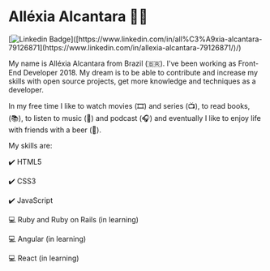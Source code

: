# Alléxia Alcantara :woman_technologist:

[![Linkedin Badge](https://img.shields.io/badge/-LinkedIn-blue?style=flat-square&logo=Linkedin&logoColor=white&link=https://[www.linkedin.com/in/all%C3%A9xia-alcantara-79126871](https://www.linkedin.com/in/allexia-alcantara-79126871/)/)]([https://www.linkedin.com/in/all%C3%A9xia-alcantara-79126871](https://www.linkedin.com/in/allexia-alcantara-79126871/)/)


My name is Alléxia Alcantara from Brazil (🇧🇷). I've been working as Front-End Developer 2018. My dream is to be able to contribute and increase my skills with open source projects, get more knowledge and techniques as a developer.

In my free time I like to watch movies (🎞️) and series (📺), to read books, (📚), to listen to music (🎵) and podcast (:headphones:) and eventually I like to enjoy life with friends with a beer (🍺).

My skills are:

:heavy_check_mark: HTML5

:heavy_check_mark: CSS3

:heavy_check_mark: JavaScript

:computer: Ruby and Ruby on Rails (in learning)

:computer: Angular (in learning)

:computer: React (in learning)






